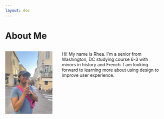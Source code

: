 ```yaml
---
layout: doc
---
```


# About Me 

<div style="display:inline-block">

<img src="./img/about.jpg" alt="a photo of me!" width="30%" style="float:left; margin-right:30px"></img>

Hi! My name is Rhea. I'm a senior from Washington, DC studying course 6-3 with minors in history and French. I am looking forward to learning more about using design to improve user experience.

</div>